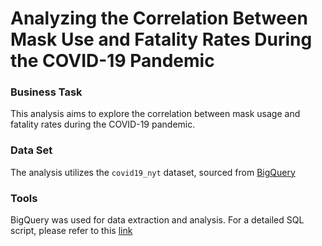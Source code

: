 # Analyzing the Correlation Between Mask Use and Fatality Rates During the COVID-19 Pandemic
### Business Task
This analysis aims to explore the correlation between mask usage and fatality rates during the COVID-19 pandemic.
### Data Set
The analysis utilizes the `covid19_nyt` dataset, sourced from [BigQuery](https://console.cloud.google.com/bigquery?ws=!1m4!1m3!3m2!1sbigquery-public-data!2scovid19_nyt)
### Tools
BigQuery was used for data extraction and analysis. For a detailed SQL script, please refer to this [link](https://github.com/Eugene-C1/Covid19-Analysis/blob/main/Covid19BigQuery.sql)

